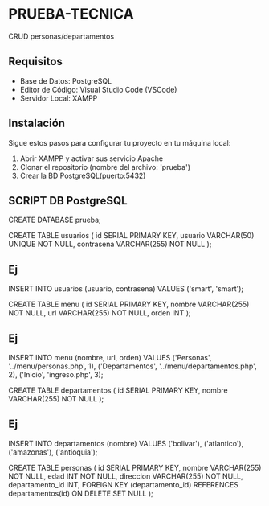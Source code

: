 # PRUEBA-TECNICA

CRUD personas/departamentos

## Requisitos

- Base de Datos: PostgreSQL
- Editor de Código: Visual Studio Code (VSCode)
- Servidor Local: XAMPP

## Instalación

Sigue estos pasos para configurar tu proyecto en tu máquina local:

1. Abrir XAMPP y activar sus servicio Apache
2. Clonar el repositorio (nombre del archivo: 'prueba')
3. Crear la BD PostgreSQL(puerto:5432)


## SCRIPT DB PostgreSQL

CREATE DATABASE prueba;

CREATE TABLE usuarios (
    id SERIAL PRIMARY KEY,
    usuario VARCHAR(50) UNIQUE NOT NULL,
    contrasena VARCHAR(255) NOT NULL
);

## Ej
INSERT INTO usuarios (usuario, contrasena) VALUES ('smart', 'smart');

CREATE TABLE menu (
    id SERIAL PRIMARY KEY,
    nombre VARCHAR(255) NOT NULL,
    url VARCHAR(255) NOT NULL,
    orden INT
);

## Ej
INSERT INTO menu (nombre, url, orden) 
VALUES 
    ('Personas', '../menu/personas.php', 1),
    ('Departamentos', '../menu/departamentos.php', 2),
    ('Inicio', 'ingreso.php', 3);


CREATE TABLE departamentos (
    id SERIAL PRIMARY KEY,
    nombre VARCHAR(255) NOT NULL
);

## Ej
INSERT INTO departamentos (nombre) VALUES
('bolivar'),
('atlantico'),
('amazonas'),
('antioquia');

CREATE TABLE personas (
    id SERIAL PRIMARY KEY,
    nombre VARCHAR(255) NOT NULL,
    edad INT NOT NULL,
    direccion VARCHAR(255) NOT NULL,
    departamento_id INT,
    FOREIGN KEY (departamento_id) REFERENCES departamentos(id) ON DELETE SET NULL
);

